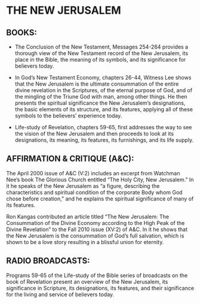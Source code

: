 # THE NEW JERUSALEM

## BOOKS:

* The Conclusion of the New Testament, Messages 254-264 provides a thorough view of the New Testament record of the New Jerusalem, its place in the Bible, the meaning of its symbols, and its significance for believers today.

* In God’s New Testament Economy, chapters 26-44, Witness Lee shows that the New Jerusalem is the ultimate consummation of the entire divine revelation in the Scriptures, of the eternal purpose of God, and of the mingling of the Triune God with man, among other things. He then presents the spiritual significance the New Jerusalem’s designations, the basic elements of its structure, and its features, applying all of these symbols to the believers’ experience today.

* Life-study of Revelation, chapters 59-65, first addresses the way to see the vision of the New Jerusalem and then proceeds to look at its designations, its meaning, its features, its furnishings, and its life supply.

## AFFIRMATION & CRITIQUE (A&C):

The April 2000 issue of A&C (V:2) includes an excerpt from Watchman Nee’s book The Glorious Church entitled “The Holy City, New Jerusalem.” In it he speaks of the New Jerusalem as “a figure, describing the characteristics and spiritual condition of the corporate Body whom God chose before creation,” and he explains the spiritual significance of many of its features.

Ron Kangas contributed an article titled “The New Jerusalem: The Consummation of the Divine Economy according to the High Peak of the Divine Revelation” to the Fall 2010 issue (XV:2) of A&C. In it he shows that the New Jerusalem is the consummation of God’s full salvation, which is shown to be a love story resulting in a blissful union for eternity.

## RADIO BROADCASTS:

Programs 59-65 of the Life-study of the Bible series of broadcasts on the book of Revelation present an overview of the New Jerusalem, its significance in Scripture, its designations, its features, and their significance for the living and service of believers today.